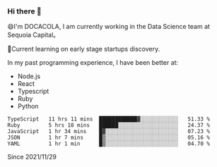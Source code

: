 ### Hi there 👋

<!--
**fengliu222/fengliu222** is a ✨ _special_ ✨ repository because its `README.md` (this file) appears on your GitHub profile.

Here are some ideas to get you started:

- 🔭 I’m currently working on ...
- 🌱 I’m currently learning ...
- 👯 I’m looking to collaborate on ...
- 🤔 I’m looking for help with ...
- 💬 Ask me about ...
- 📫 How to reach me: ...
- 😄 Pronouns: ...
- ⚡ Fun fact: ...
-->

😄I'm DOCACOLA, I am currently working in the Data Science team at Sequoia Capital。

🌱Current learning on early stage startups discovery.

In my past programming experience, I have been better at:
- Node.js
- React
- Typescript
- Ruby
- Python



<!--START_SECTION:waka-->
```text
TypeScript   11 hrs 11 mins  ████████████▓░░░░░░░░░░░░   51.33 % 
Ruby         5 hrs 18 mins   ██████░░░░░░░░░░░░░░░░░░░   24.37 % 
JavaScript   1 hr 34 mins    █▓░░░░░░░░░░░░░░░░░░░░░░░   07.23 % 
JSON         1 hr 7 mins     █▒░░░░░░░░░░░░░░░░░░░░░░░   05.16 % 
YAML         1 hr 1 min      █▒░░░░░░░░░░░░░░░░░░░░░░░   04.70 % 
```
<!--END_SECTION:waka-->
Since 2021/11/29
